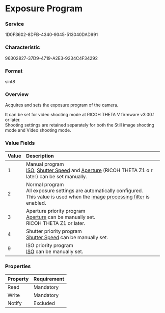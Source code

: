 # Exposure Program

### Service

1D0F3602-8DFB-4340-9045-513040DAD991

### Characteristic

96302827-37D9-4719-A2E3-9234C4F34292

### Format

sint8

### Overview

Acquires and sets the exposure program of the camera.

It can be set for video shooting mode at RICOH THETA V firmware v3.00.1 or later.  
Shooting settings are retained separately for both the Still image shooting mode and Video shooting mode.

### Value Fields

| **Value** | **Description** |
|:--|:--|
| 1 | Manual program<br>[ISO](iso.md), [Shutter Speed](shutter_speed.md) and [Aperture](../shooting_control_command_v2/aperture.md) (RICOH THETA Z1 o r later) can be set manually. |
| 2 | Normal program<br>All exposure settings are automatically configured.<br>This value is used when the [image processing filter](filter.md) is enabled. |
| 3 | Aperture priority program<br>[Aperture](../shooting_control_command_v2/aperture.md) can be manually set.<br>RICOH THETA Z1 or later. |
| 4 | Shutter priority program<br>[Shutter Speed](shutter_speed.md) can be manually set. |
| 9 | ISO priority program<br>[ISO](iso.md) can be manually set. |

### Properties

| Property | Requirement |
|:--|:--|
| Read | Mandatory |
| Write | Mandatory |
| Notify | Excluded |
